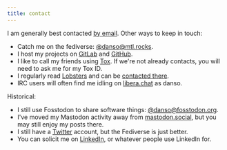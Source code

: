 ```yaml
---
title: contact
---
```


I am generally best contacted [by email](mailto:contact@danso.ca). Other ways to keep in touch:

* Catch me on the fediverse: [@danso@mtl.rocks](https://mtl.rocks/danso).
* I host my projects on [GitLab](https://gitlab.com/danso) and [GitHub](https://github.com/ninedotnine).
* I like to call my friends using [Tox](https://tox.chat). If we're not already contacts, you will need to ask me for my Tox ID.
* I regularly read [Lobsters](https://lobste.rs/) and can be [contacted there](https://lobste.rs/u/danso).
* IRC users will often find me idling on [libera.chat](https://libera.chat/) as danso.

Historical:

* I still use Fosstodon to share software things: [@danso@fosstodon.org](https://fosstodon.org/@danso).
* I've moved my Mastodon activity away from [mastodon.social](https://mastodon.social/@danso), but you may still enjoy my posts there.
* I still have a [Twitter](https://twitter.com/ninedotnine) account, but the Fediverse is just better.
* You can solicit me on [LinkedIn](https://www.linkedin.com/in/dan-soucy-25b454101/), or whatever people use LinkedIn for.
